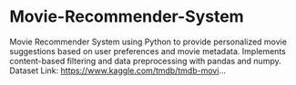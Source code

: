 # Movie-Recommender-System
Movie Recommender System using Python to provide personalized movie suggestions based on user preferences and movie metadata. Implements content-based filtering and data preprocessing with pandas and numpy.
Dataset Link: https://www.kaggle.com/tmdb/tmdb-movi...

